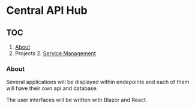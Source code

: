 # Central API Hub

## TOC
1. [About](#About)
2. Projects
    2. [Service Management](https://github.com/endepointe/EP_ServiceManagement)

### About
Several applications will be displayed within endepointe and each of
them will have their own api and database.

The user interfaces will be written with Blazor and React. 